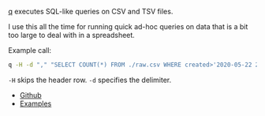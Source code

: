<!--
.. title: q
.. slug: q
.. date: 2020-06-01 00:00:00
.. tags: terminal,sql,csv,terminal
.. category: terminal
.. link: 
.. description: 
.. type: text
-->

[q](http://harelba.github.io/q/) executes SQL-like queries on CSV and TSV files.

I use this all the time for running quick ad-hoc queries on data that is a bit too large to deal with in a spreadsheet.

Example call:

```bash
q -H -d "," "SELECT COUNT(*) FROM ./raw.csv WHERE created>'2020-05-22 23:00:00';"
```

`-H` skips the header row. `-d` specifies the delimiter.

<ul class="no-bullet">
  <li>
    <i class="fab fa-github"></i>
    <a href="https://github.com/harelba/q">Github</a>
  </li>
  <li>
    <i class="fas fa-book-open"></i>
    <a href="http://harelba.github.io/q/#examples">Examples</a>
  </li>
</ul>
